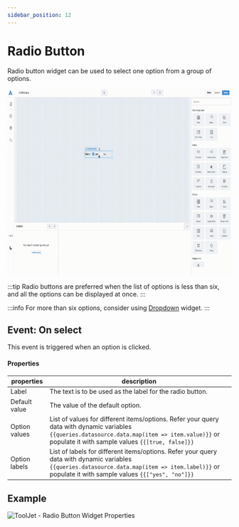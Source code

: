 ```yaml
---
sidebar_position: 12
---
```


# Radio Button

Radio button widget can be used to select one option from a group of options.

<img class="screenshot-full" src="/docs/static/img/widgets/radio-button/radiobutton.gif" alt="ToolJet - Widget Reference - RadioButton " height="420"/>

:::tip
Radio buttons are preferred when the list of options is less than six, and all the options can be displayed at once.
:::

:::info
For more than six options, consider using [Dropdown](/docs/widgets/dropdown) widget.
:::


## Event: On select

This event is triggered when an option is clicked.


#### Properties

| properties      | description |
| ----------- | ----------- |
| Label | The text is to be used as the label for the radio button. |
| Default value | The value of the default option. |
| Option values | List of values for different items/options. Refer your query data with dynamic variables `{{queries.datasource.data.map(item => item.value)}}` or populate it with sample values `{{[true, false]}}`  |
| Option labels | List of labels for different items/options. Refer your query data with dynamic variables `{{queries.datasource.data.map(item => item.label)}}` or populate it with sample values `{{["yes", "no"]}}` |


## Example
<img class="screenshot-full" src="/docs/static/img/widgets/radio-button/radiobutton-example.gif" alt="ToolJet - Radio Button Widget Properties" height="420"/>
